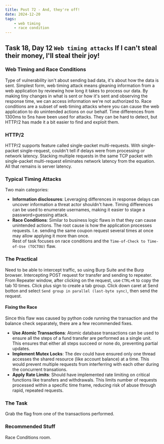 ```yaml
---
title: Post 72 - And, they're off!
date: 2024-12-20
tags:
    - web timing
    - race condition
---
```

## Task 18, Day 12 `Web timing attacks` If I can't steal their money, I'll steal their joy!  

### Web Timing and Race Conditions
Type of vulnerability isn't about sending bad data, it's about how the data is sent. Simplest form, web timing attack means gleaning information from a web application by reviewing how long it takes to process our data. By making tiny changes in what is sent or how it's sent and observing the response time, we can access information we're not authorized to. Race conditions are a subset of web timing attacks where you can cause the web application to do unintended actions on our behalf. Time differences from 1300ms to 5ns have been used for attacks. They can be hard to detect, but HTTP/2 has made it a bit easier to find and exploit them.  

### HTTP/2
HTTP/2 supports feature called single-packet multi-requests. With single-packet single-request, couldn't tell if delays were from processing or network latency. Stacking multiple requests in the same TCP packet with single-packet multi-request eliminates network latency from the equation. All that remains is server latency.  

### Typical Timing Attacks
Two main categories:  
  - **Information disclosures**: Leveraging differences in response delays can uncover information a threat actor shouldn't have. Timing differences can be used to enumerate usernames, making it easier to stage a password=guessing attack.
  - **Race Conditions**: Similar to business logic flaws in that they can cause unintended actions. The root cause is how the application processes requests. I.e. sending the same coupon request several times at once may allow applying it more than once.  
Rest of task focuses on race conditions and the `Time-of-Check to Time-of-Use (TOCTOU)` flaw.  

### The Practical
Need to be able to intercept traffic, so using Burp Suite and the Burp browser. Intercepting POST request for transfer and sending to repeater. From Repeater window, after clicking on the request, use `CTRL+R` to copy the tab 10 times. Click plus sign to create a tab group. Click down caret at Send botton and select `Send group in parallel (last-byte sync)`, then send the request.  

#### Fixing the Race
Since this flaw was caused by python code running the transaction and the balance check separately, there are a few recommended fixes.  
  - **Use Atomic Transactions**: Atomic database transactions can be used to ensure all the steps of a fund transfer are performed as a single unit. This ensures that either all steps succeed or none do, preventing partial updates. 
  - **Implement Mutex Locks**: The dev could have ensured only one thread accesses the shared resource (like account balance) at a time. This would prevent multiple requests from interferring with each other during the concurrent transations.
  - **Apply Rate Limits**: Should have implemented rate limiting on critical functions like transfers and withdrawals. This limits number of requests processed within a specific time frame, reducing risk of abuse through rapid, repeated requests.  

### The Task
Grab the flag from one of the transactions performed.

### Recommended Stuff
Race Conditions room.